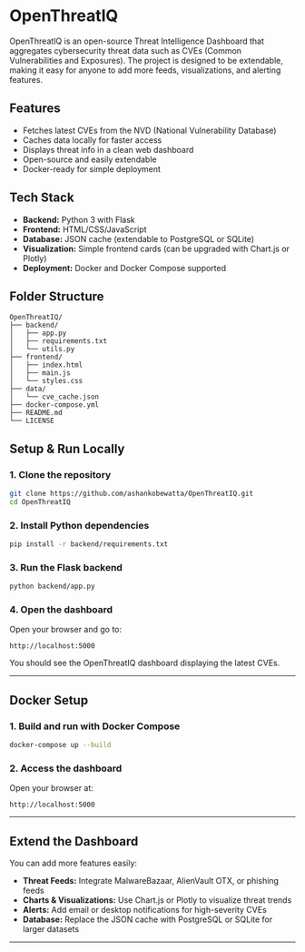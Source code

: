 # OpenThreatIQ

OpenThreatIQ is an open-source Threat Intelligence Dashboard that aggregates cybersecurity threat data such as CVEs (Common Vulnerabilities and Exposures). The project is designed to be extendable, making it easy for anyone to add more feeds, visualizations, and alerting features.

## Features
- Fetches latest CVEs from the NVD (National Vulnerability Database)
- Caches data locally for faster access
- Displays threat info in a clean web dashboard
- Open-source and easily extendable
- Docker-ready for simple deployment

## Tech Stack
- **Backend:** Python 3 with Flask
- **Frontend:** HTML/CSS/JavaScript
- **Database:** JSON cache (extendable to PostgreSQL or SQLite)
- **Visualization:** Simple frontend cards (can be upgraded with Chart.js or Plotly)
- **Deployment:** Docker and Docker Compose supported

## Folder Structure
```
OpenThreatIQ/
├── backend/
│   ├── app.py
│   ├── requirements.txt
│   └── utils.py
├── frontend/
│   ├── index.html
│   ├── main.js
│   └── styles.css
├── data/
│   └── cve_cache.json
├── docker-compose.yml
├── README.md
└── LICENSE
```

## Setup & Run Locally

### 1. Clone the repository
```bash
git clone https://github.com/ashankobewatta/OpenThreatIQ.git
cd OpenThreatIQ
```

### 2. Install Python dependencies
```bash
pip install -r backend/requirements.txt
```

### 3. Run the Flask backend
```bash
python backend/app.py
```

### 4. Open the dashboard
Open your browser and go to:  
```
http://localhost:5000
```

You should see the OpenThreatIQ dashboard displaying the latest CVEs.

---

## Docker Setup

### 1. Build and run with Docker Compose
```bash
docker-compose up --build
```

### 2. Access the dashboard
Open your browser at:  
```
http://localhost:5000
```

---

## Extend the Dashboard

You can add more features easily:
- **Threat Feeds:** Integrate MalwareBazaar, AlienVault OTX, or phishing feeds
- **Charts & Visualizations:** Use Chart.js or Plotly to visualize threat trends
- **Alerts:** Add email or desktop notifications for high-severity CVEs
- **Database:** Replace the JSON cache with PostgreSQL or SQLite for larger datasets

---
